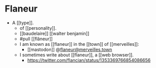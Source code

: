 # Flaneur

- A [[type]].
  - of [[personality]]. 
  - [[baudelaire]] [[walter benjamin]]
  - #pull [[flâneur]]
  - I am known as [[flaneur]] in the [[town]] of [[merveilles]]:
    - [[mastodon]] @flaneur@merveilles.town
  - I sometimes write about [[flaneur]], a [[web browser]].
    - https://twitter.com/flancian/status/1353369766854086656



